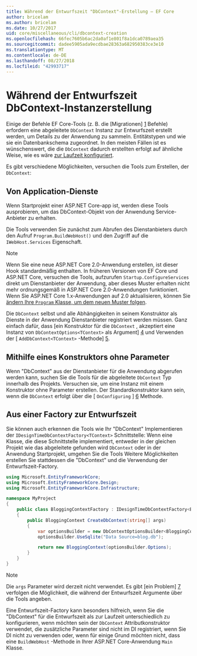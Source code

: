 ```yaml
---
title: Während der Entwurfszeit "DbContext"-Erstellung – EF Core
author: bricelam
ms.author: bricelam
ms.date: 10/27/2017
uid: core/miscellaneous/cli/dbcontext-creation
ms.openlocfilehash: 66fec7605b6ac2da0af1e801f8a1dca0789aea35
ms.sourcegitcommit: dadee5905ada9ecdbae28363a682950383ce3e10
ms.translationtype: MT
ms.contentlocale: de-DE
ms.lasthandoff: 08/27/2018
ms.locfileid: "42993717"
---
```

<a name="design-time-dbcontext-creation"></a>Während der Entwurfszeit DbContext-Instanzerstellung
==============================
Einige der Befehle EF Core-Tools (z. B. die [Migrationen] [ 1] Befehle) erfordern eine abgeleitete `DbContext` Instanz zur Entwurfszeit erstellt werden, um Details zu der Anwendung zu sammeln. Entitätstypen und wie sie ein Datenbankschema zugeordnet. In den meisten Fällen ist es wünschenswert, die die `DbContext` dadurch erstellten erfolgt auf ähnliche Weise, wie es wäre [zur Laufzeit konfiguriert][2].

Es gibt verschiedene Möglichkeiten, versuchen die Tools zum Erstellen, der `DbContext`:

<a name="from-application-services"></a>Von Application-Dienste
-------------------------
Wenn Startprojekt einer ASP.NET Core-app ist, werden diese Tools ausprobieren, um das DbContext-Objekt von der Anwendung Service-Anbieter zu erhalten.

Die Tools verwenden Sie zunächst zum Abrufen des Dienstanbieters durch den Aufruf `Program.BuildWebHost()` und den Zugriff auf die `IWebHost.Services` Eigenschaft.

> [!NOTE]
> Wenn Sie eine neue ASP.NET Core 2.0-Anwendung erstellen, ist dieser Hook standardmäßig enthalten. In früheren Versionen von EF Core und ASP.NET Core, versuchen die Tools, aufzurufen `Startup.ConfigureServices` direkt um Dienstanbieter der Anwendung, aber dieses Muster erhalten nicht mehr ordnungsgemäß in ASP.NET Core 2.0-Anwendungen funktioniert. Wenn Sie ASP.NET Core 1.x-Anwendungen auf 2.0 aktualisieren, können Sie [ändern Ihre `Program` Klasse, um dem neuen Muster folgen][3].

Die `DbContext` selbst und alle Abhängigkeiten in seinem Konstruktor als Dienste in der Anwendung Dienstanbieter registriert werden müssen. Ganz einfach dafür, dass [ein Konstruktor für die `DbContext` , akzeptiert eine Instanz von `DbContextOptions<TContext>` als Argument] [ 4] und Verwenden der [ `AddDbContext<TContext>` -Methode] [5].

<a name="using-a-constructor-with-no-parameters"></a>Mithilfe eines Konstruktors ohne Parameter
--------------------------------------
Wenn "DbContext" aus der Dienstanbieter für die Anwendung abgerufen werden kann, suchen Sie die Tools für die abgeleitete `DbContext` Typ innerhalb des Projekts. Versuchen sie, um eine Instanz mit einem Konstruktor ohne Parameter erstellen. Der Standardkonstruktor kann sein, wenn die `DbContext` erfolgt über die [ `OnConfiguring` ] [ 6] Methode.

<a name="from-a-design-time-factory"></a>Aus einer Factory zur Entwurfszeit
--------------------------
Sie können auch erkennen die Tools wie Ihr "DbContext" Implementieren der `IDesignTimeDbContextFactory<TContext>` Schnittstelle: Wenn eine Klasse, die diese Schnittstelle implementiert, entweder in der gleichen Projekt wie das abgeleitete gefunden wird `DbContext` oder in der Anwendung Startprojekt, umgehen Sie die Tools Weitere Möglichkeiten erstellen Sie stattdessen die "DbContext" und die Verwendung der Entwurfszeit-Factory.

``` csharp
using Microsoft.EntityFrameworkCore;
using Microsoft.EntityFrameworkCore.Design;
using Microsoft.EntityFrameworkCore.Infrastructure;

namespace MyProject
{
    public class BloggingContextFactory : IDesignTimeDbContextFactory<BloggingContext>
    {
        public BloggingContext CreateDbContext(string[] args)
        {
            var optionsBuilder = new DbContextOptionsBuilder<BloggingContext>();
            optionsBuilder.UseSqlite("Data Source=blog.db");

            return new BloggingContext(optionsBuilder.Options);
        }
    }
}
```

> [!NOTE]
> Die `args` Parameter wird derzeit nicht verwendet. Es gibt [ein Problem] [ 7] verfolgen die Möglichkeit, die während der Entwurfszeit Argumente über die Tools angeben.

Eine Entwurfszeit-Factory kann besonders hilfreich, wenn Sie die "DbContext" für die Entwurfszeit als zur Laufzeit unterschiedlich zu konfigurieren, wenn möchten sein der `DbContext` Attributkonstruktor verwendet, die zusätzliche Parameter sind nicht im DI registriert, wenn Sie DI nicht zu verwenden oder, wenn für einige Grund möchten nicht, dass eine `BuildWebHost` -Methode in Ihrer ASP.NET Core-Anwendung `Main` Klasse.

  [1]: xref:core/managing-schemas/migrations/index
  [2]: xref:core/miscellaneous/configuring-dbcontext
  [3]: https://docs.microsoft.com/aspnet/core/migration/1x-to-2x/#update-main-method-in-programcs
  [4]: xref:core/miscellaneous/configuring-dbcontext#constructor-argument
  [5]: xref:core/miscellaneous/configuring-dbcontext#using-dbcontext-with-dependency-injection
  [6]: xref:core/miscellaneous/configuring-dbcontext#onconfiguring
  [7]: https://github.com/aspnet/EntityFrameworkCore/issues/8332
